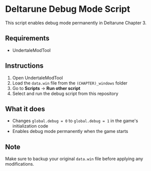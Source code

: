# Deltarune Debug Mode Script

This script enables debug mode permanently in Deltarune Chapter 3.

## Requirements
- UndertaleModTool

## Instructions
1. Open UndertaleModTool
2. Load the `data.win` file from the `(CHAPTER)_windows` folder
3. Go to **Scripts** → **Run other script**
4. Select and run the debug script from this repository

## What it does
- Changes `global.debug = 0` to `global.debug = 1` in the game's initialization code
- Enables debug mode permanently when the game starts

## Note
Make sure to backup your original `data.win` file before applying any modifications.
